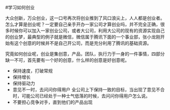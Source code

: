 #学习如何创业

大众创新，万众创业，这一口号再次将创业推到了风口浪尖上，人人都是创业者。怎么才算是创业呢？一定要自己亲手开办一家公司才算创业吗，并不完全正确，很多时候你可以加入一家创业公司，或者大公司，利用大公司的现有的资源实现自己的创业梦，最典型的例子就是微信，微信属于腾讯下面的一个事业部，张小龙刚开始有这个创意的时候并不是自己开公司，而是充分利用了腾讯的基础资源。  

究竟如何创业呢，创业是集创意，产品，团队，执行力于一身的一件事情，四部分缺一不可，首先要有一个好的创意，什么样的创意是好创意呢。

* 保持速度，打破常规
* 保持增长
* 保持驱动力
* 意见不一时，去问问你得用户
全公司上下保持一致的目标，当出现了意见不合时，可能公司已经处于一种士气低落的时候，去问问你得用户怎么说。
* 不要担心竞争对手，直到他们的产品出现



